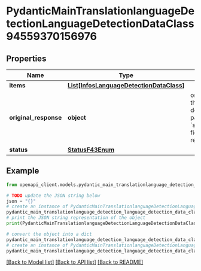 # PydanticMainTranslationlanguageDetectionLanguageDetectionDataClass94559370156976


## Properties

Name | Type | Description | Notes
------------ | ------------- | ------------- | -------------
**items** | [**List[InfosLanguageDetectionDataClass]**](InfosLanguageDetectionDataClass.md) |  | [optional] 
**original_response** | **object** | original response sent by the provider, hidden by default, show it by passing the &#x60;show_original_response&#x60; field to &#x60;true&#x60; in your request | [optional] 
**status** | [**StatusF43Enum**](StatusF43Enum.md) |  | 

## Example

```python
from openapi_client.models.pydantic_main_translationlanguage_detection_language_detection_data_class94559370156976 import PydanticMainTranslationlanguageDetectionLanguageDetectionDataClass94559370156976

# TODO update the JSON string below
json = "{}"
# create an instance of PydanticMainTranslationlanguageDetectionLanguageDetectionDataClass94559370156976 from a JSON string
pydantic_main_translationlanguage_detection_language_detection_data_class94559370156976_instance = PydanticMainTranslationlanguageDetectionLanguageDetectionDataClass94559370156976.from_json(json)
# print the JSON string representation of the object
print(PydanticMainTranslationlanguageDetectionLanguageDetectionDataClass94559370156976.to_json())

# convert the object into a dict
pydantic_main_translationlanguage_detection_language_detection_data_class94559370156976_dict = pydantic_main_translationlanguage_detection_language_detection_data_class94559370156976_instance.to_dict()
# create an instance of PydanticMainTranslationlanguageDetectionLanguageDetectionDataClass94559370156976 from a dict
pydantic_main_translationlanguage_detection_language_detection_data_class94559370156976_form_dict = pydantic_main_translationlanguage_detection_language_detection_data_class94559370156976.from_dict(pydantic_main_translationlanguage_detection_language_detection_data_class94559370156976_dict)
```
[[Back to Model list]](../README.md#documentation-for-models) [[Back to API list]](../README.md#documentation-for-api-endpoints) [[Back to README]](../README.md)


